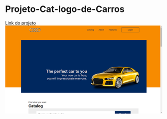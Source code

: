 # Projeto-Cat-logo-de-Carros

<a href="">Link do projeto</a>
<img src="https://github.com/RicardoFerreira19/Projeto-Cat-logo-de-Carros/blob/master/assets/Captura%20de%20Tela%20(86).png?raw=true" alt="">
